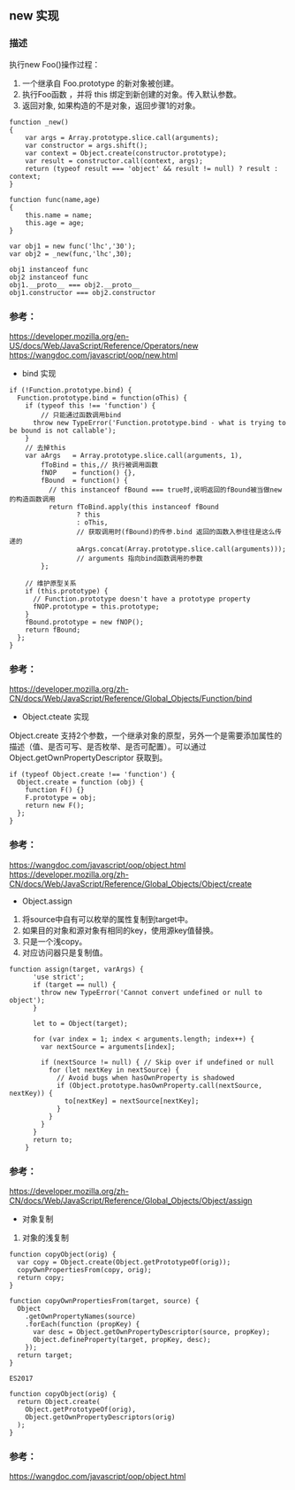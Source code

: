 ## new 实现
### 描述
执行new Foo()操作过程：
1. 一个继承自 Foo.prototype 的新对象被创建。
2. 执行Foo函数 ，并将 this 绑定到新创建的对象。传入默认参数。
3. 返回对象, 如果构造的不是对象，返回步骤1的对象。

```
function _new()
{
    var args = Array.prototype.slice.call(arguments);
    var constructor = args.shift();
    var context = Object.create(constructor.prototype);
    var result = constructor.call(context, args);
    return (typeof result === 'object' && result != null) ? result : context;
}

function func(name,age)
{
    this.name = name;
    this.age = age;
}

var obj1 = new func('lhc','30');
var obj2 = _new(func,'lhc',30);

obj1 instanceof func
obj2 instanceof func
obj1.__proto__ === obj2.__proto__
obj1.constructor === obj2.constructor

```
### 参考：
https://developer.mozilla.org/en-US/docs/Web/JavaScript/Reference/Operators/new
https://wangdoc.com/javascript/oop/new.html

- bind 实现

```
if (!Function.prototype.bind) {
  Function.prototype.bind = function(oThis) {
    if (typeof this !== 'function') {
        // 只能通过函数调用bind
      throw new TypeError('Function.prototype.bind - what is trying to be bound is not callable');
    }
    // 去掉this
    var aArgs   = Array.prototype.slice.call(arguments, 1),
        fToBind = this,// 执行被调用函数
        fNOP    = function() {},
        fBound  = function() {
          // this instanceof fBound === true时,说明返回的fBound被当做new的构造函数调用
          return fToBind.apply(this instanceof fBound
                 ? this
                 : oThis,
                 // 获取调用时(fBound)的传参.bind 返回的函数入参往往是这么传递的
                 aArgs.concat(Array.prototype.slice.call(arguments)));
                 // arguments 指向bind函数调用的参数
        };

    // 维护原型关系
    if (this.prototype) {
      // Function.prototype doesn't have a prototype property
      fNOP.prototype = this.prototype;
    }
    fBound.prototype = new fNOP();
    return fBound;
  };
}
```

### 参考：
https://developer.mozilla.org/zh-CN/docs/Web/JavaScript/Reference/Global_Objects/Function/bind

- Object.cteate 实现

Object.create 支持2个参数，一个继承对象的原型，另外一个是需要添加属性的描述（值、是否可写、是否枚举、是否可配置）。可以通过Object.getOwnPropertyDescriptor 获取到。


```
if (typeof Object.create !== 'function') {
  Object.create = function (obj) {
    function F() {}
    F.prototype = obj;
    return new F();
  };
}
```
### 参考：
https://wangdoc.com/javascript/oop/object.html
https://developer.mozilla.org/zh-CN/docs/Web/JavaScript/Reference/Global_Objects/Object/create

- Object.assign
1. 将source中自有可以枚举的属性复制到target中。
2. 如果目的对象和源对象有相同的key，使用源key值替换。
3. 只是一个浅copy。
4. 对应访问器只是复制值。

```
function assign(target, varArgs) {
      'use strict';
      if (target == null) {
        throw new TypeError('Cannot convert undefined or null to object');
      }

      let to = Object(target);

      for (var index = 1; index < arguments.length; index++) {
        var nextSource = arguments[index];

        if (nextSource != null) { // Skip over if undefined or null
          for (let nextKey in nextSource) {
            // Avoid bugs when hasOwnProperty is shadowed
            if (Object.prototype.hasOwnProperty.call(nextSource, nextKey)) {
              to[nextKey] = nextSource[nextKey];
            }
          }
        }
      }
      return to;
    }
```
### 参考：
https://developer.mozilla.org/zh-CN/docs/Web/JavaScript/Reference/Global_Objects/Object/assign

- 对象复制
1. 对象的浅复制

```
function copyObject(orig) {
  var copy = Object.create(Object.getPrototypeOf(orig));
  copyOwnPropertiesFrom(copy, orig);
  return copy;
}

function copyOwnPropertiesFrom(target, source) {
  Object
    .getOwnPropertyNames(source)
    .forEach(function (propKey) {
      var desc = Object.getOwnPropertyDescriptor(source, propKey);
      Object.defineProperty(target, propKey, desc);
    });
  return target;
}
```

```
ES2017

function copyObject(orig) {
  return Object.create(
    Object.getPrototypeOf(orig),
    Object.getOwnPropertyDescriptors(orig)
  );
}
```

### 参考：
https://wangdoc.com/javascript/oop/object.html
